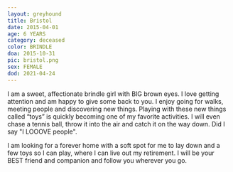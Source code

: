 ```yaml
---
layout: greyhound
title: Bristol
date: 2015-04-01
age: 6 YEARS
category: deceased
color: BRINDLE
doa: 2015-10-31
pic: bristol.png
sex: FEMALE
dod: 2021-04-24
---
```


I am a sweet, affectionate brindle girl with BIG brown eyes. I love getting attention and am
happy to give some back to you. I enjoy going for walks, meeting people and discovering new
things. Playing with these new things called “toys” is quickly becoming one of my favorite
activities. I will even chase a tennis ball, throw it into the air and catch it on the way
down. Did I say "I LOOOVE people".

I am looking for a forever home with a soft spot for me to lay down and a few toys so I can
play, where I can live out my retirement. I will be your BEST friend and companion and follow
you wherever you go.
